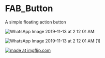 # FAB_Button
A simple floating action button

![WhatsApp Image 2019-11-13 at 2 12 01 AM](https://user-images.githubusercontent.com/46526807/68709851-7e596600-05bc-11ea-93af-6c88cfa1fea8.jpeg)





![WhatsApp Image 2019-11-13 at 2 12 01 AM (1)](https://user-images.githubusercontent.com/46526807/68709753-4d793100-05bc-11ea-9b4b-4dfda9a4a248.jpeg)

<a href="https://imgflip.com/gif/3g4uql"><img src="https://i.imgflip.com/3g4uql.gif" title="made at imgflip.com"/></a>
